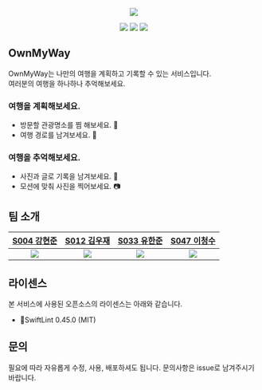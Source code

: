 <p align="center">
    <img src="https://i.imgur.com/xsPiAyn.png" />
</p>

<p align="center">
    <img src="https://img.shields.io/badge/Swift-v5.5-red?logo=swift" />
    <img src="https://img.shields.io/badge/Xcode-v13.0-blue?logo=Xcode" />
    <img src="https://img.shields.io/badge/iOS-13.0+-black?logo=apple" />  
</p>

 ## OwnMyWay
 OwnMyWay는 나만의 여행을 계획하고 기록할 수 있는 서비스입니다.  
 여러분의 여행을 하나하나 추억해보세요.

### 여행을 계획해보세요.
- 방문할 관광명소를 찜 해보세요. 📌 
- 여행 경로를 남겨보세요. 🧭

### 여행을 추억해보세요.
- 사진과 글로 기록을 남겨보세요. 🌉
- 모션에 맞춰 사진을 찍어보세요. 📷

## 팀 소개
|[S004 강현준](https://github.com/mandeuk26)|[S012 김우재](https://github.com/kimwj9792)|[S033 유한준](https://github.com/hj56775)|[S047 이청수](https://github.com/bestowing)|
|:-:|:-:|:-:|:-:|
|<a href="url"><img src="https://avatars.githubusercontent.com/mandeuk26"></a>|<a href="url"><img src="https://avatars.githubusercontent.com/kimwj9792"></a>|<a href="url"><img src="https://avatars.githubusercontent.com/hj56775"></a>|<a href="url"><img src="https://avatars.githubusercontent.com/bestowing" ></a>|

## 라이센스

  본 서비스에 사용된 오픈소스의 라이센스는 아래와 같습니다.

  - SwiftLint 0.45.0 (MIT)
 
  ## 문의

  필요에 따라 자유롭게 수정, 사용, 배포하셔도 됩니다.
  문의사항은 issue로 남겨주시기 바랍니다.
